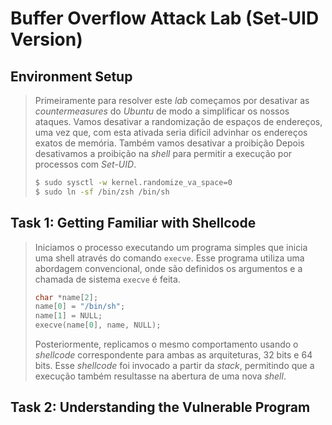 # Buffer Overflow Attack Lab (Set-UID Version)

## Environment Setup

> Primeiramente para resolver este _lab_ começamos por desativar as _countermeasures_ do _Ubuntu_ de modo a simplificar os nossos ataques. Vamos desativar a randomização de espaços de endereços, uma vez que, com esta ativada seria difícil advinhar os endereços exatos de memória. Também vamos desativar a proibição Depois desativamos a proibição na _shell_ para permitir a execução por processos com _Set-UID_.
>```bash
> $ sudo sysctl -w kernel.randomize_va_space=0
> $ sudo ln -sf /bin/zsh /bin/sh
>```

##  Task 1: Getting Familiar with Shellcode

> Iniciamos o processo executando um programa simples que inicia uma shell através do comando ```execve```. Esse programa utiliza uma abordagem convencional, onde são definidos os argumentos e a chamada de sistema ```execve``` é feita.
> ```c
> char *name[2];
> name[0] = "/bin/sh";
> name[1] = NULL;
> execve(name[0], name, NULL);
> ```
> Posteriormente, replicamos o mesmo comportamento usando o _shellcode_ correspondente para ambas as arquiteturas, 32 bits e 64 bits. Esse _shellcode_ foi invocado a partir da _stack_, permitindo que a execução também resultasse na abertura de uma nova _shell_.

##  Task 2: Understanding the Vulnerable Program


